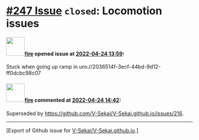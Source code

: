# [\#247 Issue](https://github.com/V-Sekai/V-Sekai.github.io/issues/247) `closed`: Locomotion issues

#### <img src="https://avatars.githubusercontent.com/u/32321?u=c2e06a3d2b49a467aa907e54aa259516440267cc&v=4" width="50">[fire](https://github.com/fire) opened issue at [2022-04-24 13:59](https://github.com/V-Sekai/V-Sekai.github.io/issues/247):

Stuck when going up ramp in uro://2036514f-3ecf-44bd-9d12-ff0dcbc98c07

#### <img src="https://avatars.githubusercontent.com/u/32321?u=c2e06a3d2b49a467aa907e54aa259516440267cc&v=4" width="50">[fire](https://github.com/fire) commented at [2022-04-24 14:42](https://github.com/V-Sekai/V-Sekai.github.io/issues/247#issuecomment-1107855358):

Superseded by https://github.com/V-Sekai/V-Sekai.github.io/issues/216.


-------------------------------------------------------------------------------



[Export of Github issue for [V-Sekai/V-Sekai.github.io](https://github.com/V-Sekai/V-Sekai.github.io).]
